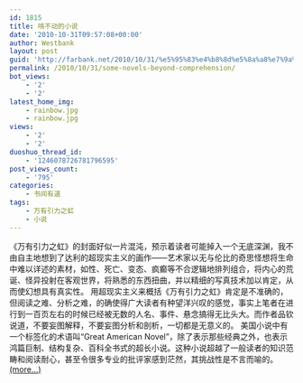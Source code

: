 ```yaml
---
id: 1815
title: 啃不动的小说
date: '2010-10-31T09:57:08+00:00'
author: Westbank
layout: post
guid: 'http://farbank.net/2010/10/31/%e5%95%83%e4%b8%8d%e5%8a%a8%e7%9a%84%e5%b0%8f%e8%af%b4/'
permalink: /2010/10/31/some-novels-beyond-comprehension/
bot_views:
    - '2'
    - '2'
latest_home_img:
    - rainbow.jpg
    - rainbow.jpg
views:
    - '2'
    - '2'
duoshuo_thread_id:
    - '1246078726781796595'
post_views_count:
    - '795'
categories:
    - 书间有道
tags:
    - 万有引力之虹
    - 小说
---
```


《万有引力之虹》的封面好似一片混沌，预示着读者可能掉入一个无底深渊，我不由自主地想到了达利的超现实主义的画作——艺术家以无与伦比的奇思怪想将生命中难以详述的素材，如性、死亡、变态、疯癫等不合逻辑地排列组合，将内心的荒诞、怪异投射在客观世界，将熟悉的东西扭曲，并以精细的写真技术加以肯定，从而使幻想具有真实性。 用超现实主义来概括《万有引力之虹》肯定是不准确的，但阅读之难、分析之难，的确使得广大读者有种望洋兴叹的感觉，事实上笔者在进行到一百页左右的时候已经被无数的人名、事件、悬念搞得无比头大。而作者品钦说道，不要妄图解释，不要妄图分析和剖析，一切都是无意义的。 美国小说中有一个标签化的术语叫“Great American Novel”，除了表示那些经典之外，也表示鸿篇巨制、结构复杂、百科全书式的超长小说。这种小说超越了一般读者的知识范畴和阅读耐心，甚至令很多专业的批评家感到茫然，其挑战性是不言而喻的。 [<span aria-label="Continue reading 啃不动的小说">(more…)</span>](http://farbank.net/2010/10/31/some-novels-beyond-comprehension/#more-1815)